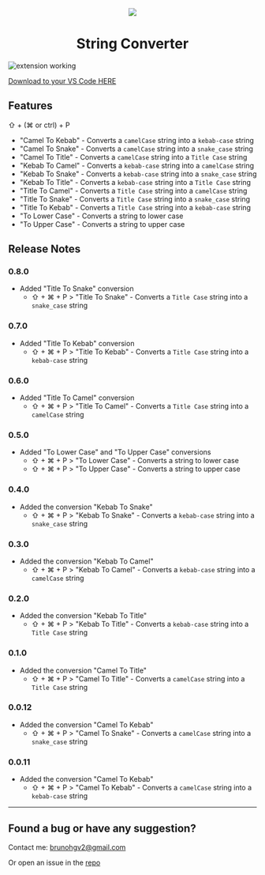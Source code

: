 <div style="text-align:center">
    <img src="https://i.ibb.co/QnpSdMj/9f2a6d73-6fd7-4f31-9caa-b68850f7f98a-200x200.png" />
    <h1>String Converter</h1>
</div>

![extension working](https://media-exp2.licdn.com/dms/image/C4E22AQGgRCwOa8L-kA/feedshare-shrink_800/0?e=1582156800&v=beta&t=IMPAN6Wc5k_Xpyxh8DF_jQeuvpks9gc-7Ra-jppLX2I)

[Download to your VS Code HERE](https://marketplace.visualstudio.com/items?itemName=brunohgv.vscode-string-converter)

## Features

⇧ + (⌘ or ctrl) + P

* "Camel To Kebab" - Converts a `camelCase` string into a `kebab-case` string
* "Camel To Snake" - Converts a `camelCase` string into a `snake_case` string
* "Camel To Title" - Converts a `camelCase` string into a `Title Case` string
* "Kebab To Camel" - Converts a `kebab-case` string into a `camelCase` string
* "Kebab To Snake" - Converts a `kebab-case` string into a `snake_case` string
* "Kebab To Title" - Converts a `kebab-case` string into a `Title Case` string
* "Title To Camel" - Converts a `Title Case` string into a `camelCase` string
* "Title To Snake" - Converts a `Title Case` string into a `snake_case` string
* "Title To Kebab" - Converts a `Title Case` string into a `kebab-case` string
* "To Lower Case" - Converts a string to lower case
* "To Upper Case" - Converts a string to upper case


## Release Notes

### 0.8.0

* Added "Title To Snake" conversion
  * ⇧ + ⌘ + P > "Title To Snake" - Converts a `Title Case` string into a `snake_case` string

### 0.7.0

* Added "Title To Kebab" conversion
  * ⇧ + ⌘ + P > "Title To Kebab" - Converts a `Title Case` string into a `kebab-case` string

### 0.6.0

* Added "Title To Camel" conversion
  * ⇧ + ⌘ + P > "Title To Camel" - Converts a `Title Case` string into a `camelCase` string

### 0.5.0

* Added "To Lower Case" and "To Upper Case" conversions
  * ⇧ + ⌘ + P > "To Lower Case" - Converts a string to lower case
  * ⇧ + ⌘ + P > "To Upper Case" - Converts a string to upper case

### 0.4.0

* Added the conversion "Kebab To Snake"
  * ⇧ + ⌘ + P > "Kebab To Snake" - Converts a `kebab-case` string into a `snake_case` string

### 0.3.0

* Added the conversion "Kebab To Camel"
  * ⇧ + ⌘ + P > "Kebab To Camel" - Converts a `kebab-case` string into a `camelCase` string

### 0.2.0

* Added the conversion "Kebab To Title"
  * ⇧ + ⌘ + P > "Kebab To Title" - Converts a `kebab-case` string into a `Title Case` string

### 0.1.0

* Added the conversion "Camel To Title"
  * ⇧ + ⌘ + P > "Camel To Title" - Converts a `camelCase` string into a `Title Case` string

### 0.0.12

* Added the conversion "Camel To Kebab"
  * ⇧ + ⌘ + P > "Camel To Snake" - Converts a `camelCase` string into a `snake_case` string

### 0.0.11

* Added the conversion "Camel To Kebab"
  * ⇧ + ⌘ + P > "Camel To Kebab" - Converts a `camelCase` string into a `kebab-case` string

----
## Found a bug or have any suggestion?

Contact me: brunohgv2@gmail.com

Or open an issue in the [repo](https://github.com/brunohgv/vs-code-string-converter)
